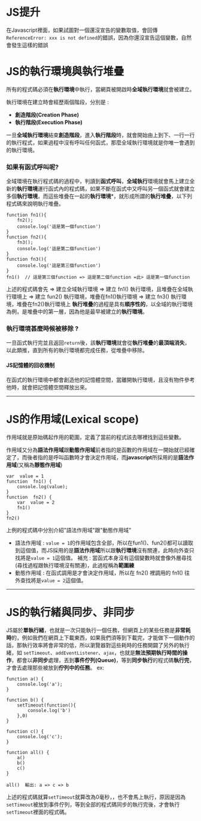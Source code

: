 
# JS提升
在Javascript裡面，如果試圖對一個還沒宣告的變數取值，會回傳`ReferenceError: xxx is not defined`的錯誤，因為你還沒宣告這個變數，自然會發生這樣的錯誤
# JS的執行環境與執行堆疊
所有的程式碼必須在**執行環境**中執行，當網頁被開啟時**全域執行環境**就會被建立。

執行環境在建立時會經歷兩個階段，分別是 :
- **創造階段(Creation Phase)**
- **執行階段(Execution Phase)**

一旦**全域執行環境**結束**創造階段**，進入**執行階段**時，就會開始由上到下、一行一行的執行程式，如果過程中沒有呼叫任何函式，那麼全域執行環境就是你唯一會遇到的執行環境。
### 如果有函式呼叫呢?
全域環境在執行程式碼的過程中，判讀到**函式呼叫**，**全域執行**環境就會馬上建立全新的**執行環境**運行函式內的程式碼，如果不斷在函式中又呼叫另一個函式就會建立多個**執行環境**，而這些堆疊在一起的**執行環境***，就形成所謂的**執行堆疊**，以下列程式碼來說明執行堆疊。
```
function fn1(){
    fn2();
    console.log('這是第一個function')
}
function fn2(){
    fn3();
    console.log('這是第二個function')
}
function fn3(){
    console.log('這是第三個function')
}
fn1()  // 這是第三個function => 這是第二個function =此> 這是第一個function
```
上述的程式碼會先 => 建立全域執行環境 => 建立 fn1() 執行環境，且堆疊在全域執行環境上 => 建立 fun2() 執行環境，堆疊在fn1()執行環境 => 建立 fn3() 執行環境，堆疊在fn2()執行環境上
**執行堆疊**的過程是具有**順序性的**，以全域的執行環境為例，是堆疊中的第一層，因為他是最早被建立的**執行環境**。
### 執行環境甚麼時候被移除 ?
一旦函式執行完並且返回`return`後，該**執行環境**就會從**執行堆疊**的**最頂端消失**，以此類推，直到所有的執行環境都完成任務，從堆疊中移除。

#### JS記憶體的回收機制
在函式的執行環境中都會創造他的記憶體空間，當離開執行環境，且沒有物件參考他時，就會把記憶體空間釋放出來。

---
# JS的作用域(Lexical scope)

作用域就是原始碼起作用的範圍，定義了當前的程式該去哪裡找到這些變數。

作用域又分為**語法作用域**跟**動態作用域**前者指的是函數的作用域在一開始就已經確定了，而後者指的是呼叫函數時才會決定作用域，而**javascript**所採用的是**語法作用域**(又稱為**靜態作用域**)


```
var  value = 1
function  fn1() {
    console.log(value);
}
function  fn2() {
    var  value = 2
    fn1()
}
fn2()
```
上例的程式碼中分別介紹"語法作用域"跟"動態作用域"
- 語法作用域 : `value = 1`的作用域包含全部，所以在fun1()、fun2()都可以讀取到這個值，而JS採用的是**語法作用域**所以跟**執行環境**沒有關連，此時向外查只找將是`value = 1`這個值。
 補充 : 當函式本身沒有這個變數時就會像外層尋找(尋找過程跟執行環境沒有關連)，此過程稱為**範圍練**
- 動態作用域 : 在函式調用是才會決定作用域，所以在 fn2() 裡調用的 fn1() 往外查找將是`value = 2`這個值。
---
# JS的執行緒與同步、非同步
JS屬於**單執行緒**，也就是一次只能執行一個任務，但網頁上的某些任務是**非常耗時**的，例如我們在網頁上下載東西，如果我們須等到下載完，才能做下一個動作的話，那執行效率將會非常的低，所以瀏覽器對這些耗時的任務開闢了另外的執行緒，如
`setTimeout`、`addEventListener`、`ajax`，也就是**無法預期執行時間的操作**，都會以**非同步**處理，丟到**事件佇列(Queue)**，等到**同步執行**的程式碼**執行完**，才會去處理那些被放到**佇列中的任務**。
ex:            
```  
function a() {
    console.log('a');
}
  
function b() {
    setTimeout(function(){
        console.log('b')
    },0)
}

function c() {
    console.log('c');
}

function all() {
    a()
    b()
    c()
}

all()  輸出: a => c => b
```
上述的程式碼就算`setTimeout`就算改為0毫秒，，也不會馬上執行，原因是因為`setTimeout`被放到事件佇列，等到全部的程式碼同步的執行完後，才會執行`setTimeout`裡面的程式碼。
